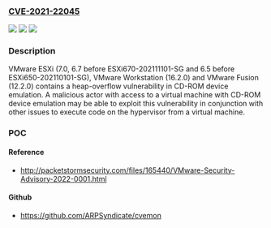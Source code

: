 ### [CVE-2021-22045](https://cve.mitre.org/cgi-bin/cvename.cgi?name=CVE-2021-22045)
![](https://img.shields.io/static/v1?label=Product&message=VMware%20ESXi%2C%20VMware%20Workstation%20and%20VMware%20Fusion&color=blue)
![](https://img.shields.io/static/v1?label=Version&message=n%2Fa&color=blue)
![](https://img.shields.io/static/v1?label=Vulnerability&message=Heap-based%20Buffer%20Overflow%20Vulnerability&color=brighgreen)

### Description

VMware ESXi (7.0, 6.7 before ESXi670-202111101-SG and 6.5 before ESXi650-202110101-SG), VMware Workstation (16.2.0) and VMware Fusion (12.2.0) contains a heap-overflow vulnerability in CD-ROM device emulation. A malicious actor with access to a virtual machine with CD-ROM device emulation may be able to exploit this vulnerability in conjunction with other issues to execute code on the hypervisor from a virtual machine.

### POC

#### Reference
- http://packetstormsecurity.com/files/165440/VMware-Security-Advisory-2022-0001.html

#### Github
- https://github.com/ARPSyndicate/cvemon

